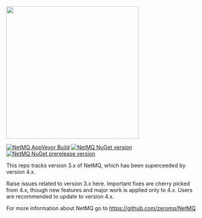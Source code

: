 <img src="https://cdn.rawgit.com/zeromq/netmq/master/img/NetMQLogo.svg" width="350" />

[![NetMQ AppVeyor Build](https://ci.appveyor.com/api/projects/status/hhqp6u47jcqk9nln/branch/master?svg=true
)](https://ci.appveyor.com/project/somdoron/netmq3-x) [![NetMQ NuGet version](https://img.shields.io/nuget/v/NetMQ.svg)](https://www.nuget.org/packages/NetMQ/) [![NetMQ NuGet prerelease version](https://img.shields.io/nuget/vpre/NetMQ.svg)](https://www.nuget.org/packages/NetMQ/)

This repo tracks version 3.x of NetMQ, which has been superceeded by version 4.x.

Raise issues related to version 3.x here. Important fixes are cherry picked from 4.x, though new features and major work is applied only to 4.x. Users are recommended to update to version 4.x.

For more information about NetMQ go to https://github.com/zeromq/NetMQ
